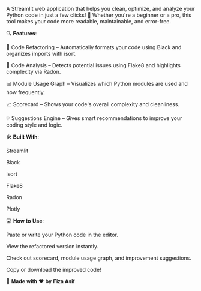 A Streamlit web application that helps you clean, optimize, and analyze your Python code in just a few clicks! 🚀 Whether you're a beginner or a pro, this tool makes your code more readable, maintainable, and error-free.

🔍 𝐅𝐞𝐚𝐭𝐮𝐫𝐞𝐬:

🧹 Code Refactoring – Automatically formats your code using Black and organizes imports with isort.

🐍 Code Analysis – Detects potential issues using Flake8 and highlights complexity via Radon.

📊 Module Usage Graph – Visualizes which Python modules are used and how frequently.

📈 Scorecard – Shows your code's overall complexity and cleanliness.

💡 Suggestions Engine – Gives smart recommendations to improve your coding style and logic.

🛠 𝐁𝐮𝐢𝐥𝐭 𝐖𝐢𝐭𝐡:

Streamlit

Black

isort

Flake8

Radon

Plotly

💻 𝐇𝐨𝐰 𝐭𝐨 𝐔𝐬𝐞:

Paste or write your Python code in the editor.

View the refactored version instantly.

Check out scorecard, module usage graph, and improvement suggestions.

Copy or download the improved code!

🙌 𝐌𝐚𝐝𝐞 𝐰𝐢𝐭𝐡 ❤️ 𝐛𝐲 𝐅𝐢𝐳𝐚 𝐀𝐬𝐢𝐟
